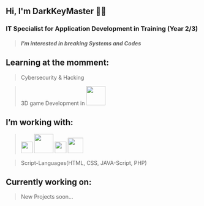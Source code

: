 ## Hi, I'm DarkKeyMaster 🕴🏼

### IT Specialist for Application Development in Training (Year 2/3)
> ##### **I’m interested in breaking Systems and Codes**
## Learning at the momment:

> Cybersecurity & Hacking

> 3D game Development in [<img src="https://playsoftgames.com/wp-content/uploads/2017/10/unity3d-logo-200x200.png" width="50px">][Unity]

## I’m working with:
> <img src="https://upload.wikimedia.org/wikipedia/commons/thumb/1/18/C_Programming_Language.svg/1200px-C_Programming_Language.svg.png" width="30px">  [<img src="https://banner2.cleanpng.com/20180715/gzu/kisspng-java-development-kit-software-development-kit-comp-programming-language-icon-5b4b9cb1e74f20.0073080715316819699475.jpg" width="50px">][Java]  [<img src="https://seeklogo.com/images/C/c-sharp-c-logo-02F17714BA-seeklogo.com.png" width="30px">][C#]  [<img src="https://banner2.cleanpng.com/20180803/abq/kisspng-mysql-cluster-database-management-system-%E4%B8%93-%E9%A2%98-%E5%92%96-%E5%95%A1-%E4%B8%8E-%E4%BB%A3-%E7%A0%81-5b640d8b2a2e53.6067051415332837231728.jpg" width="40px">][MySQL] 

> Script-Languages(HTML, CSS, JAVA-Script, PHP)

## Currently working on:
> New Projects soon...


<!---
DarkKeyMaster/DarkKeyMaster is a ✨ special ✨ repository because its `README.md` (this file) appears on your GitHub profile.
You can click the Preview link to take a look at your changes.
--->

[Unity]: https://unity.com/de
[Java]: https://java.com/de/
[C#]: https://docs.microsoft.com/de-de/dotnet/csharp/programming-guide/interop/example-com-class
[MySQL]: https://www.mysql.com/

